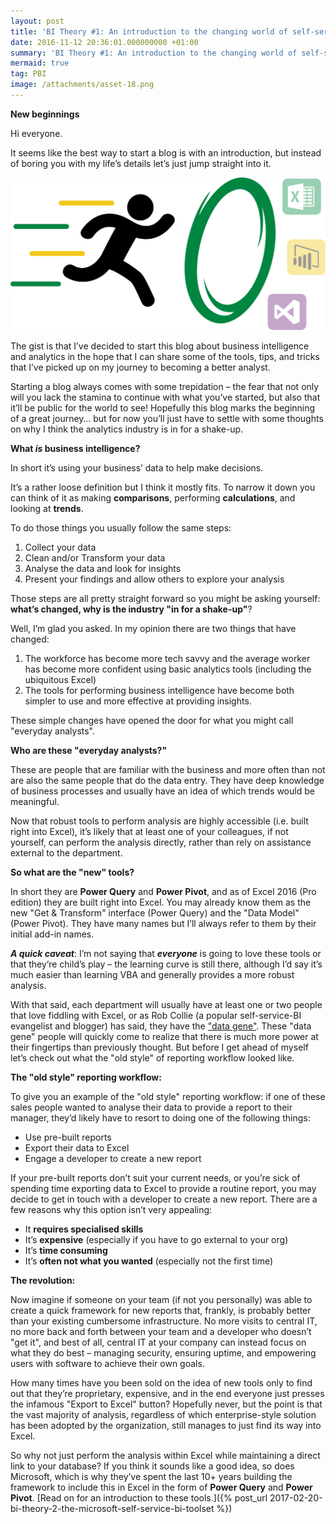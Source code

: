 ```yaml
---
layout: post
title: 'BI Theory #1: An introduction to the changing world of self-service BI'
date: 2016-11-12 20:36:01.000000000 +01:00
summary: 'BI Theory #1: An introduction to the changing world of self-service BI'
mermaid: true
tag: PBI
image: /attachments/asset-18.png
---
```

**New beginnings**

Hi everyone.

It seems like the best way to start a blog is with an introduction, but instead of boring you with my life’s details let’s just jump straight into it.

![Asset 18.png](/attachments/asset-18.png)

The gist is that I’ve decided to start this blog about business intelligence and analytics in the hope that I can share some of the tools, tips, and tricks that I’ve picked up on my journey to becoming a better analyst.

Starting a blog always comes with some trepidation – the fear that not only will you lack the stamina to continue with what you’ve started, but also that it’ll be public for the world to see! Hopefully this blog marks the beginning of a great journey… but for now you’ll just have to settle with some thoughts on why I think the analytics industry is in for a shake-up.

**What _is_ business intelligence?**

In short it’s using your business’ data to help make decisions.

It’s a rather loose definition but I think it mostly fits. To narrow it down you can think of it as making **comparisons**, performing **calculations**, and looking at **trends**.

To do those things you usually follow the same steps:

1.  Collect your data
2.  Clean and/or Transform your data
3.  Analyse the data and look for insights
4.  Present your findings and allow others to explore your analysis

Those steps are all pretty straight forward so you might be asking yourself: **what’s changed, why is the industry "in for a shake-up"**?

Well, I’m glad you asked. In my opinion there are two things that have changed:

1.  The workforce has become more tech savvy and the average worker has become more confident using basic analytics tools (including the ubiquitous Excel)
2.  The tools for performing business intelligence have become both simpler to use and more effective at providing insights.

These simple changes have opened the door for what you might call "everyday analysts".

**Who are these "everyday analysts?"**

These are people that are familiar with the business and more often than not are also the same people that do the data entry. They have deep knowledge of business processes and usually have an idea of which trends would be meaningful.

Now that robust tools to perform analysis are highly accessible (i.e. built right into Excel), it’s likely that at least one of your colleagues, if not yourself, can perform the analysis directly, rather than rely on assistance external to the department.

**So what are the "new" tools?**

In short they are **Power Query** and **Power Pivot**, and as of Excel 2016 (Pro edition) they are built right into Excel. You may already know them as the new "Get & Transform" interface (Power Query) and the "Data Model" (Power Pivot). They have many names but I’ll always refer to them by their initial add-in names.

**_A quick caveat_**: I’m not saying that **_everyone_** is going to love these tools or that they’re child’s play – the learning curve is still there, although I’d say it’s much easier than learning VBA and generally provides a more robust analysis.

With that said, each department will usually have at least one or two people that love fiddling with Excel, or as Rob Collie (a popular self-service-BI evangelist and blogger) has said, they have the ["data gene"](https://www.powerpivotpro.com/2015/12/bi-everyone-tear-wall-business/). These "data gene" people will quickly come to realize that there is much more power at their fingertips than previously thought. But before I get ahead of myself let’s check out what the "old style" of reporting workflow looked like.

**The "old style" reporting workflow:**

To give you an example of the "old style" reporting workflow: if one of these sales people wanted to analyse their data to provide a report to their manager, they’d likely have to resort to doing one of the following things:

*   Use pre-built reports
*   Export their data to Excel
*   Engage a developer to create a new report

If your pre-built reports don’t suit your current needs, or you’re sick of spending time exporting data to Excel to provide a routine report, you may decide to get in touch with a developer to create a new report. There are a few reasons why this option isn’t very appealing:

*   It **requires specialised skills**
*   It’s **expensive** (especially if you have to go external to your org)
*   It’s **time consuming**
*   It’s **often not what you wanted** (especially not the first time)

**The revolution:**

Now imagine if someone on your team (if not you personally) was able to create a quick framework for new reports that, frankly, is probably better than your existing cumbersome infrastructure. No more visits to central IT, no more back and forth between your team and a developer who doesn’t "get it", and best of all, central IT at your company can instead focus on what they do best – managing security, ensuring uptime, and empowering users with software to achieve their own goals.

How many times have you been sold on the idea of new tools only to find out that they’re proprietary, expensive, and in the end everyone just presses the infamous "Export to Excel" button? Hopefully never, but the point is that the vast majority of analysis, regardless of which enterprise-style solution has been adopted by the organization, still manages to just find its way into Excel.

So why not just perform the analysis within Excel while maintaining a direct link to your database? If you think it sounds like a good idea, so does Microsoft, which is why they’ve spent the last 10+ years building the framework to include this in Excel in the form of **Power Query** and **Power Pivot**. [Read on for an introduction to these tools.]({% post_url 2017-02-20-bi-theory-2-the-microsoft-self-service-bi-toolset %})